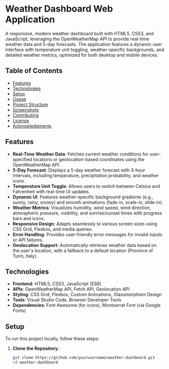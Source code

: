 # Weather Dashboard Web Application

A responsive, modern weather dashboard built with HTML5, CSS3, and JavaScript, leveraging the OpenWeatherMap API to provide real-time weather data and 5-day forecasts. The application features a dynamic user interface with temperature unit toggling, weather-specific backgrounds, and detailed weather metrics, optimized for both desktop and mobile devices.

## Table of Contents
- [Features](#features)
- [Technologies](#technologies)
- [Setup](#setup)
- [Usage](#usage)
- [Project Structure](#project-structure)
- [Screenshots](#screenshots)
- [Contributing](#contributing)
- [License](#license)
- [Acknowledgments](#acknowledgments)

## Features
- **Real-Time Weather Data**: Fetches current weather conditions for user-specified locations or geolocation-based coordinates using the OpenWeatherMap API.
- **5-Day Forecast**: Displays a 5-day weather forecast with 3-hour intervals, including temperature, precipitation probability, and weather icons.
- **Temperature Unit Toggle**: Allows users to switch between Celsius and Fahrenheit with real-time UI updates.
- **Dynamic UI**: Features weather-specific background gradients (e.g., sunny, rainy, snowy) and smooth animations (fade-in, scale-in, slide-in).
- **Weather Metrics**: Visualizes humidity, wind speed, wind direction, atmospheric pressure, visibility, and sunrise/sunset times with progress bars and icons.
- **Responsive Design**: Adapts seamlessly to various screen sizes using CSS Grid, Flexbox, and media queries.
- **Error Handling**: Provides user-friendly error messages for invalid inputs or API failures.
- **Geolocation Support**: Automatically retrieves weather data based on the user's location, with a fallback to a default location (Province of Turin, Italy).

## Technologies
- **Frontend**: HTML5, CSS3, JavaScript (ES6)
- **APIs**: OpenWeatherMap API, Fetch API, Geolocation API
- **Styling**: CSS Grid, Flexbox, Custom Animations, Glassmorphism Design
- **Tools**: Visual Studio Code, Browser Developer Tools
- **Dependencies**: Font Awesome (for icons), Montserrat Font (via Google Fonts)

## Setup
To run this project locally, follow these steps:

1. **Clone the Repository**:
   ```bash
   git clone https://github.com/yourusername/weather-dashboard.git
   cd weather-dashboard
